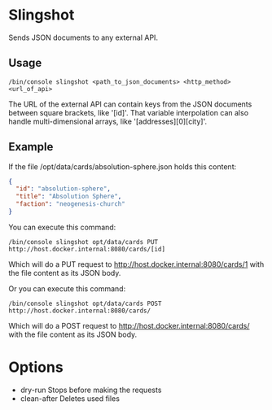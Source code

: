 # Slingshot

Sends JSON documents to any external API.

## Usage

```
/bin/console slingshot <path_to_json_documents> <http_method> <url_of_api>
```

The URL of the external API can contain keys from the JSON documents between square brackets, like '[id]'.
That variable interpolation can also handle multi-dimensional arrays, like '[addresses][0][city]'.

## Example

If the file /opt/data/cards/absolution-sphere.json holds this content:
```json
{
  "id": "absolution-sphere",
  "title": "Absolution Sphere",
  "faction": "neogenesis-church"
}
```

You can execute this command:
```
/bin/console slingshot opt/data/cards PUT http://host.docker.internal:8080/cards/[id]
```
Which will do a PUT request to http://host.docker.internal:8080/cards/1 with the file content as its JSON body.

Or you can execute this command:
```
/bin/console slingshot opt/data/cards POST http://host.docker.internal:8080/cards/
```
Which will do a POST request to http://host.docker.internal:8080/cards/ with the file content as its JSON body.

# Options

- dry-run             Stops before making the requests
- clean-after         Deletes used files
